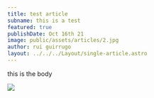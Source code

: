 ```yaml
---
title: test article
subname: this is a test
featured: true
publishDate: Oct 16th 21
image: public/assets/articles/2.jpg
author: rui guirrugo
layout: ../../../Layout/single-article.astro
---
```

this is the body

![](/assets/uploads/1.jpg)